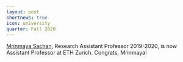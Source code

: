 ```yaml
---
layout: post
shortnews: true
icon: university
quarter: Fall 2020
---
```


<A HREF="https://sites.google.com/site/mrinsachan/">Mrinmaya Sachan</A>, Research Assistant Professor 2019-2020, is now Assistant Professor at ETH Zurich. Congrats, Mrinmaya!
